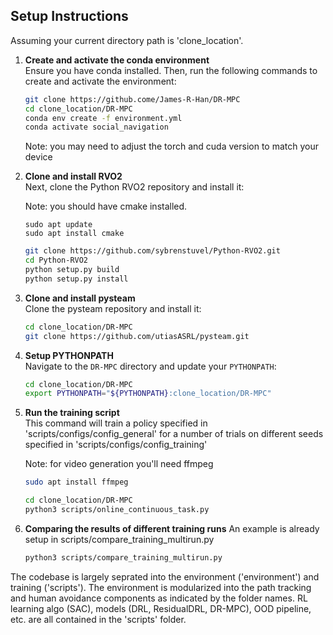 
## Setup Instructions

Assuming your current directory path is 'clone_location'.

1. **Create and activate the conda environment**  
   Ensure you have conda installed. Then, run the following commands to create and activate the environment:

   ```bash
   git clone https://github.come/James-R-Han/DR-MPC
   cd clone_location/DR-MPC
   conda env create -f environment.yml
   conda activate social_navigation
   ```
   Note: you may need to adjust the torch and cuda version to match your device

2. **Clone and install RVO2**  
   Next, clone the Python RVO2 repository and install it:

   Note: you should have cmake installed.
   ```
   sudo apt update
   sudo apt install cmake
   ```

   ```bash
   git clone https://github.com/sybrenstuvel/Python-RVO2.git
   cd Python-RVO2
   python setup.py build
   python setup.py install
   ```

3. **Clone and install pysteam**  
   Clone the pysteam repository and install it:

   ```bash
   cd clone_location/DR-MPC
   git clone https://github.com/utiasASRL/pysteam.git
   ```

4. **Setup PYTHONPATH**  
   Navigate to the `DR-MPC` directory and update your `PYTHONPATH`:

   ```bash
   cd clone_location/DR-MPC
   export PYTHONPATH="${PYTHONPATH}:clone_location/DR-MPC"
   ```

5. **Run the training script**  
   This command will train a policy specified in 'scripts/configs/config_general' for a number of trials on different seeds specified in 'scripts/configs/config_training'

   Note: for video generation you'll need ffmpeg
   ```bash
   sudo apt install ffmpeg
   ```

   ```bash
   cd clone_location/DR-MPC
   python3 scripts/online_continuous_task.py
   ```

6. **Comparing the results of different training runs**
   An example is already setup in scripts/compare_training_multirun.py

   ```bash
   python3 scripts/compare_training_multirun.py
   ```

The codebase is largely seprated into the environment ('environment') and training ('scripts'). The environment is modularized into the path tracking and human avoidance components as indicated by the folder names. RL learning algo (SAC), models (DRL, ResidualDRL, DR-MPC), OOD pipeline, etc. are all contained in the 'scripts' folder.